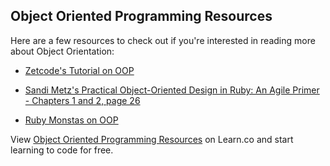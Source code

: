 ## Object Oriented Programming Resources

Here are a few resources to check out if you're interested in reading more about Object Orientation:

+ [Zetcode's Tutorial on OOP](http://zetcode.com/lang/rubytutorial/oop/)

+ [Sandi Metz's Practical Object-Oriented Design in Ruby: An Agile Primer - Chapters 1 and 2, page 26](http://books.flatironschool.com/books/102)

+ [Ruby Monstas on OOP](http://ruby-for-beginners.rubymonstas.org/objects.html)

<p data-visibility='hidden'>View <a href='https://learn.co/lessons/hs-oo-resources' title='Object Oriented Programming Resources'>Object Oriented Programming Resources</a> on Learn.co and start learning to code for free.</p>

